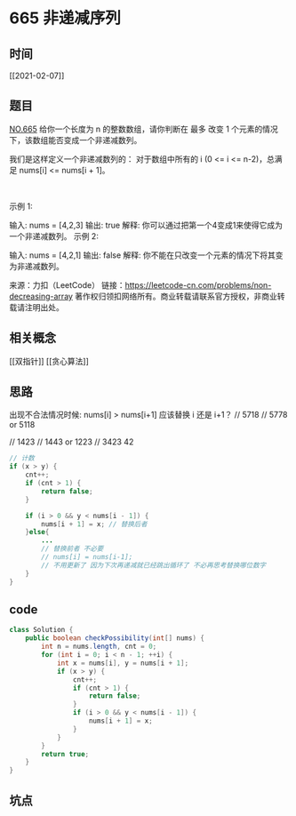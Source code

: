 # 665 非递减序列
## 时间
[[2021-02-07]]
## 题目
[NO.665](https://leetcode-cn.com/problems/non-decreasing-array/)
给你一个长度为 n 的整数数组，请你判断在 最多 改变 1 个元素的情况下，该数组能否变成一个非递减数列。

我们是这样定义一个非递减数列的： 对于数组中所有的 i (0 <= i <= n-2)，总满足 nums[i] <= nums[i + 1]。

 

示例 1:

输入: nums = [4,2,3]
输出: true
解释: 你可以通过把第一个4变成1来使得它成为一个非递减数列。
示例 2:

输入: nums = [4,2,1]
输出: false
解释: 你不能在只改变一个元素的情况下将其变为非递减数列。

来源：力扣（LeetCode）
链接：https://leetcode-cn.com/problems/non-decreasing-array
著作权归领扣网络所有。商业转载请联系官方授权，非商业转载请注明出处。
## 相关概念
[[双指针]]
[[贪心算法]]

## 思路
出现不合法情况时候:
nums[i] > nums[i+1] 
应该替换 i 还是 i+1？
// 5718 
// 5778 or 5118

// 1423 
// 1443 or 1223
// 3423 42 

```java
// 计数
if (x > y) {
    cnt++;
    if (cnt > 1) {
        return false;
    }

    if (i > 0 && y < nums[i - 1]) {
        nums[i + 1] = x; // 替换后者
    }else{
        ...
        // 替换前者 不必要
        // nums[i] = nums[i-1]; 
        // 不用更新了 因为下次再递减就已经跳出循环了 不必再思考替换哪位数字
    }
}
```

## code
```java
class Solution {
    public boolean checkPossibility(int[] nums) {
        int n = nums.length, cnt = 0;
        for (int i = 0; i < n - 1; ++i) {
            int x = nums[i], y = nums[i + 1];
            if (x > y) {
                cnt++;
                if (cnt > 1) {
                    return false;
                }
                if (i > 0 && y < nums[i - 1]) {
                    nums[i + 1] = x;
                }
            }
        }
        return true;
    }
}


```

## 坑点